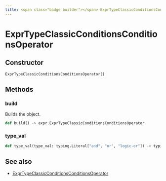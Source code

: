 ```yaml
---
title: <span class="badge builder"></span> ExprTypeClassicConditionsConditionsOperator
---
```

# <span class="badge builder"></span> ExprTypeClassicConditionsConditionsOperator

## Constructor

```python
ExprTypeClassicConditionsConditionsOperator()
```
## Methods

### <span class="badge object-method"></span> build

Builds the object.

```python
def build() -> expr.ExprTypeClassicConditionsConditionsOperator
```

### <span class="badge object-method"></span> type_val

```python
def type_val(type_val: typing.Literal["and", "or", "logic-or"]) -> typing.Self
```

## See also

 * <span class="badge object-type-class"></span> [ExprTypeClassicConditionsConditionsOperator](./object-ExprTypeClassicConditionsConditionsOperator.md)
